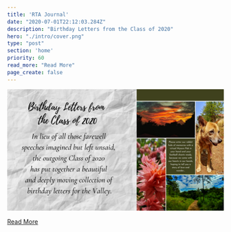```yaml
---
title: 'RTA Journal'
date: "2020-07-01T22:12:03.284Z"
description: "Birthday Letters from the Class of 2020"
hero: "./intro/cover.png"
type: "post"
section: 'home'
priority: 60
read_more: "Read More"
page_create: false
---
```


![1](./intro/9.png)

[Read More](/rta-journal)

<!-- import Button from "../components/button"

<Button link="/rta-journal" text="Read More" type="link">
</Button>
 -->
